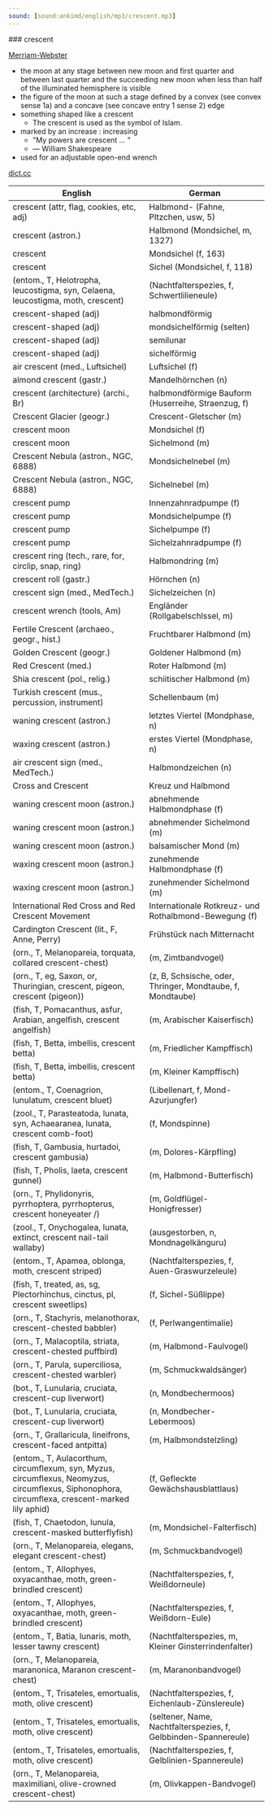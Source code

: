 ```yaml
---
sound: [sound:ankimd/english/mp3/crescent.mp3]
---
```


\### crescent

[Merriam-Webster](https://www.merriam-webster.com/dictionary/crescent)

- the moon at any stage between new moon and first quarter and between last quarter and the succeeding new moon when less than half of the illuminated hemisphere is visible
- the figure of the moon at such a stage defined by a convex (see convex sense 1a) and a concave (see concave entry 1 sense 2) edge
- something shaped like a crescent
    - The crescent is used as the symbol of Islam.
- marked by an increase : increasing
    - "My powers are crescent … "
    - — William Shakespeare
- used for an adjustable open-end wrench

[dict.cc](https://www.dict.cc/crescent)

| English        | German       |
| -------------- | ------------ |
| crescent (attr, flag, cookies, etc, adj) | Halbmond- (Fahne, Pltzchen, usw, 5) |
| crescent (astron.) | Halbmond (Mondsichel, m, 1327) |
| crescent | Mondsichel (f, 163) |
| crescent | Sichel (Mondsichel, f, 118) |
|  (entom., T, Helotropha, leucostigma, syn, Celaena, leucostigma, moth, crescent) |  (Nachtfalterspezies, f, Schwertlilieneule) |
| crescent-shaped (adj) | halbmondförmig |
| crescent-shaped (adj) | mondsichelförmig (selten) |
| crescent-shaped (adj) | semilunar |
| crescent-shaped (adj) | sichelförmig |
| air crescent (med., Luftsichel) | Luftsichel (f) |
| almond crescent (gastr.) | Mandelhörnchen (n) |
| crescent (architecture) (archi., Br) | halbmondförmige Bauform (Huserreihe, Straenzug, f) |
| Crescent Glacier (geogr.) | Crescent-Gletscher (m) |
| crescent moon | Mondsichel (f) |
| crescent moon | Sichelmond (m) |
| Crescent Nebula (astron., NGC, 6888) | Mondsichelnebel (m) |
| Crescent Nebula (astron., NGC, 6888) | Sichelnebel (m) |
| crescent pump | Innenzahnradpumpe (f) |
| crescent pump | Mondsichelpumpe (f) |
| crescent pump | Sichelpumpe (f) |
| crescent pump | Sichelzahnradpumpe (f) |
| crescent ring (tech., rare, for, circlip, snap, ring) | Halbmondring (m) |
| crescent roll (gastr.) | Hörnchen (n) |
| crescent sign (med., MedTech.) | Sichelzeichen (n) |
| crescent wrench (tools, Am) | Engländer (Rollgabelschlssel, m) |
| Fertile Crescent (archaeo., geogr., hist.) | Fruchtbarer Halbmond (m) |
| Golden Crescent (geogr.) | Goldener Halbmond (m) |
| Red Crescent (med.) | Roter Halbmond (m) |
| Shia crescent (pol., relig.) | schiitischer Halbmond (m) |
| Turkish crescent (mus., percussion, instrument) | Schellenbaum (m) |
| waning crescent (astron.) | letztes Viertel (Mondphase, n) |
| waxing crescent (astron.) | erstes Viertel (Mondphase, n) |
| air crescent sign <ACS> (med., MedTech.) | Halbmondzeichen (n) |
| Cross and Crescent | Kreuz und Halbmond |
| waning crescent moon (astron.) | abnehmende Halbmondphase (f) |
| waning crescent moon (astron.) | abnehmender Sichelmond (m) |
| waning crescent moon (astron.) | balsamischer Mond (m) |
| waxing crescent moon (astron.) | zunehmende Halbmondphase (f) |
| waxing crescent moon (astron.) | zunehmender Sichelmond (m) |
| International Red Cross and Red Crescent Movement | Internationale Rotkreuz- und Rothalbmond-Bewegung (f) |
| Cardington Crescent (lit., F, Anne, Perry) | Frühstück nach Mitternacht |
|  (orn., T, Melanopareia, torquata, collared crescent-chest) |  (m, Zimtbandvogel) |
|  (orn., T, eg, Saxon, or, Thuringian, crescent, pigeon, crescent (pigeon)) |  (z, B, Schsische, oder, Thringer, Mondtaube, f, Mondtaube) |
|  (fish, T, Pomacanthus, asfur, Arabian, angelfish, crescent angelfish) |  (m, Arabischer Kaiserfisch) |
|  (fish, T, Betta, imbellis, crescent betta) |  (m, Friedlicher Kampffisch) |
|  (fish, T, Betta, imbellis, crescent betta) |  (m, Kleiner Kampffisch) |
|  (entom., T, Coenagrion, lunulatum, crescent bluet) |  (Libellenart, f, Mond-Azurjungfer) |
|  (zool., T, Parasteatoda, lunata, syn, Achaearanea, lunata, crescent comb-foot) |  (f, Mondspinne) |
|  (fish, T, Gambusia, hurtadoi, crescent gambusia) |  (m, Dolores-Kärpfling) |
|  (fish, T, Pholis, laeta, crescent gunnel) |  (m, Halbmond-Butterfisch) |
|  (orn., T, Phylidonyris, pyrrhoptera, pyrrhopterus, crescent honeyeater /) |  (m, Goldflügel-Honigfresser) |
|  (zool., T, Onychogalea, lunata, extinct, crescent nail-tail wallaby) |  (ausgestorben, n, Mondnagelkänguru) |
|  (entom., T, Apamea, oblonga, moth, crescent striped) |  (Nachtfalterspezies, f, Auen-Graswurzeleule) |
|  (fish, T, treated, as, sg, Plectorhinchus, cinctus, pl, crescent sweetlips) |  (f, Sichel-Süßlippe) |
|  (orn., T, Stachyris, melanothorax, crescent-chested babbler) |  (f, Perlwangentimalie) |
|  (orn., T, Malacoptila, striata, crescent-chested puffbird) |  (m, Halbmond-Faulvogel) |
|  (orn., T, Parula, superciliosa, crescent-chested warbler) |  (m, Schmuckwaldsänger) |
|  (bot., T, Lunularia, cruciata, crescent-cup liverwort) |  (n, Mondbechermoos) |
|  (bot., T, Lunularia, cruciata, crescent-cup liverwort) |  (n, Mondbecher-Lebermoos) |
|  (orn., T, Grallaricula, lineifrons, crescent-faced antpitta) |  (m, Halbmondstelzling) |
|  (entom., T, Aulacorthum, circumflexum, syn, Myzus, circumflexus, Neomyzus, circumflexus, Siphonophora, circumflexa, crescent-marked lily aphid) |  (f, Gefleckte Gewächshausblattlaus) |
|  (fish, T, Chaetodon, lunula, crescent-masked butterflyfish) |  (m, Mondsichel-Falterfisch) |
|  (orn., T, Melanopareia, elegans, elegant crescent-chest) |  (m, Schmuckbandvogel) |
|  (entom., T, Allophyes, oxyacanthae, moth, green-brindled crescent) |  (Nachtfalterspezies, f, Weißdorneule) |
|  (entom., T, Allophyes, oxyacanthae, moth, green-brindled crescent) |  (Nachtfalterspezies, f, Weißdorn-Eule) |
|  (entom., T, Batia, lunaris, moth, lesser tawny crescent) |  (Nachtfalterspezies, m, Kleiner Ginsterrindenfalter) |
|  (orn., T, Melanopareia, maranonica, Maranon crescent-chest) |  (m, Maranonbandvogel) |
|  (entom., T, Trisateles, emortualis, moth, olive crescent) |  (Nachtfalterspezies, f, Eichenlaub-Zünslereule) |
|  (entom., T, Trisateles, emortualis, moth, olive crescent) |  (seltener, Name, Nachtfalterspezies, f, Gelbbinden-Spannereule) |
|  (entom., T, Trisateles, emortualis, moth, olive crescent) |  (Nachtfalterspezies, f, Gelblinien-Spannereule) |
|  (orn., T, Melanopareia, maximiliani, olive-crowned crescent-chest) |  (m, Olivkappen-Bandvogel) |
